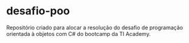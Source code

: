 # desafio-poo
Repositório criado para alocar a resolução do desafio de programação orientada à objetos com C# do bootcamp da TI Academy.

